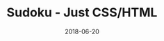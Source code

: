 ---
title: 'Sudoku - Just CSS/HTML'
description: 'Complete a sudoku puzzle without Javascript or server-side interaction.'
gametype: 'hard'
gameid: 89
date: 2018-06-20
tags: []
draft: false
type: 'games'
num19: [{'idx':1,'arr1':[1,2,3,4,5,6,7,8,9],'arr2':[1,2,3,4,5,6,7,8,9]},{'idx':2,'arr1':[1,2,3,4,5,6,7,8,9],'arr2':[1,2,3,4,5,6,7,8,9]},{'idx':3,'arr1':[1,2,3,4,5,6,7,8,9],'arr2':[1,2,3,4,5,6,7,8,9]},{'idx':4,'arr1':[1,2,3,4,5,6,7,8,9],'arr2':[1,2,3,4,5,6,7,8,9]},{'idx':5,'arr1':[1,2,3,4,5,6,7,8,9],'arr2':[1,2,3,4,5,6,7,8,9]},{'idx':6,'arr1':[1,2,3,4,5,6,7,8,9],'arr2':[1,2,3,4,5,6,7,8,9]},{'idx':7,'arr1':[1,2,3,4,5,6,7,8,9],'arr2':[1,2,3,4,5,6,7,8,9]},{'idx':8,'arr1':[1,2,3,4,5,6,7,8,9],'arr2':[1,2,3,4,5,6,7,8,9]},{'idx':9,'arr1':[1,2,3,4,5,6,7,8,9],'arr2':[1,2,3,4,5,6,7,8,9]}]
puzzle: [[0, 0, 8, 0, 0, 3, 7, 0, 0], [0, 0, 2, 0, 0, 9, 0, 0, 0], [7, 0, 0, 8, 0, 0, 5, 6, 0], [0, 7, 0, 6, 3, 0, 0, 0, 8], [2, 0, 0, 0, 0, 0, 3, 0, 0], [0, 4, 0, 9, 2, 0, 0, 0, 7], [9, 0, 0, 1, 0, 0, 6, 7, 0], [0, 0, 3, 0, 0, 7, 0, 0, 0], [0, 0, 7, 0, 0, 6, 4, 0, 0]]
layout: 'sudokucssstatic'
---